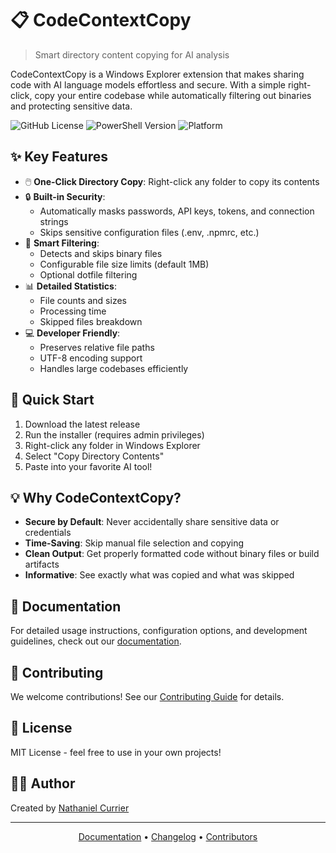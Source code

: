 # 📋 CodeContextCopy

> Smart directory content copying for AI analysis

CodeContextCopy is a Windows Explorer extension that makes sharing code with AI language models effortless and secure. With a simple right-click, copy your entire codebase while automatically filtering out binaries and protecting sensitive data.

![GitHub License](https://img.shields.io/github/license/ncurrier/CodeContextCopy)
![PowerShell Version](https://img.shields.io/badge/PowerShell-5.1%2B-blue)
![Platform](https://img.shields.io/badge/platform-Windows-lightgrey)

## ✨ Key Features

- 🖱️ **One-Click Directory Copy**: Right-click any folder to copy its contents
- 🔒 **Built-in Security**: 
  - Automatically masks passwords, API keys, tokens, and connection strings
  - Skips sensitive configuration files (.env, .npmrc, etc.)
- 🎯 **Smart Filtering**:
  - Detects and skips binary files
  - Configurable file size limits (default 1MB)
  - Optional dotfile filtering
- 📊 **Detailed Statistics**:
  - File counts and sizes
  - Processing time
  - Skipped files breakdown
- 💻 **Developer Friendly**:
  - Preserves relative file paths
  - UTF-8 encoding support
  - Handles large codebases efficiently

## 🚀 Quick Start

1. Download the latest release
2. Run the installer (requires admin privileges)
3. Right-click any folder in Windows Explorer
4. Select "Copy Directory Contents"
5. Paste into your favorite AI tool!

## 💡 Why CodeContextCopy?

- **Secure by Default**: Never accidentally share sensitive data or credentials
- **Time-Saving**: Skip manual file selection and copying
- **Clean Output**: Get properly formatted code without binary files or build artifacts
- **Informative**: See exactly what was copied and what was skipped

## 📖 Documentation

For detailed usage instructions, configuration options, and development guidelines, check out our [documentation](docs/README.md).

## 🤝 Contributing

We welcome contributions! See our [Contributing Guide](docs/CONTRIBUTING.md) for details.

## 📜 License

MIT License - feel free to use in your own projects!

## 🙋‍♂️ Author

Created by [Nathaniel Currier](https://github.com/ncurrier)

---

<p align="center">
  <a href="docs/README.md">Documentation</a> •
  <a href="docs/CHANGELOG.md">Changelog</a> •
  <a href="CONTRIBUTORS.md">Contributors</a>
</p>
